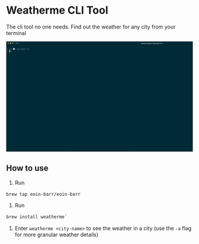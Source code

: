 # Weatherme CLI Tool

The cli tool no one needs. Find out the weather for any city from your terminal

![cli](assets/w12.gif)

## How to use

1. Run
  ```sh
  brew tap eoin-barr/eoin-barr
  ```

1. Run
  ```sh
  brew install weatherme`
  ```

1. Enter `weatherme <city-name>` to see the weather in a city (use the `-a` flag for more granular weather details)

